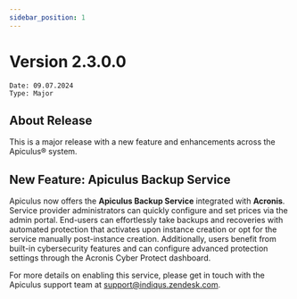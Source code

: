 ```yaml
---
sidebar_position: 1
---
```

# Version 2.3.0.0
```
Date: 09.07.2024
Type: Major
```

## About Release

This is a major release with a new feature and enhancements across the Apiculus® system.

## New Feature: Apiculus Backup Service

Apiculus now offers the **Apiculus Backup Service** integrated with **Acronis**. Service provider administrators can quickly configure and set prices via the admin portal. End-users can effortlessly take backups and recoveries with automated protection that activates upon instance creation or opt for the service manually post-instance creation. Additionally, users benefit from built-in cybersecurity features and can configure advanced protection settings through the Acronis Cyber Protect dashboard.

For more details on enabling this service, please get in touch with the Apiculus support team at [support@indiqus.zendesk.com](mailto:support@indiqus.zendesk.com).



